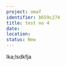 ```yaml
---
project: omaf
identifier: b659c274
title: test no 4
date:  
location: 
status: New
---
```


lka;lsdkfja
